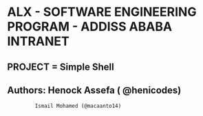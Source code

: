 # ALX - SOFTWARE ENGINEERING PROGRAM - ADDISS ABABA INTRANET
## PROJECT = Simple Shell
## Authors:  Henock Assefa ( @henicodes)
             Ismail Mohamed (@macaanto14)
	
